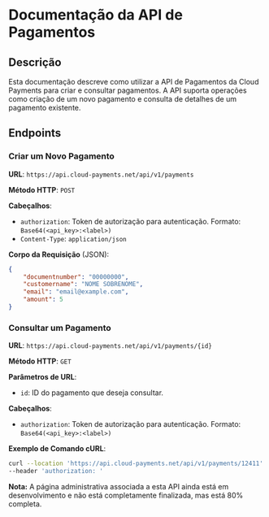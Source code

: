 # Documentação da API de Pagamentos

## Descrição
Esta documentação descreve como utilizar a API de Pagamentos da Cloud Payments para criar e consultar pagamentos. A API suporta operações como criação de um novo pagamento e consulta de detalhes de um pagamento existente.

## Endpoints

### Criar um Novo Pagamento

**URL**: `https://api.cloud-payments.net/api/v1/payments`

**Método HTTP**: `POST`

**Cabeçalhos**:
- `authorization`: Token de autorização para autenticação. Formato: `Base64(<api_key>:<label>)`
- `Content-Type`: `application/json`

**Corpo da Requisição** (JSON):
```json
{
    "documentnumber": "00000000",
    "customername": "NOME SOBRENOME",
    "email": "email@example.com",
    "amount": 5
}
```

### Consultar um Pagamento

**URL**: `https://api.cloud-payments.net/api/v1/payments/{id}`

**Método HTTP**: `GET`

**Parâmetros de URL**:
- `id`: ID do pagamento que deseja consultar.

**Cabeçalhos**:
- `authorization`: Token de autorização para autenticação. Formato: `Base64(<api_key>:<label>)`

**Exemplo de Comando cURL**:
```bash
curl --location 'https://api.cloud-payments.net/api/v1/payments/12411' \
--header 'authorization: '

```
**Nota:** A página administrativa associada a esta API ainda está em desenvolvimento e não está completamente finalizada, mas está 80% completa.
```
